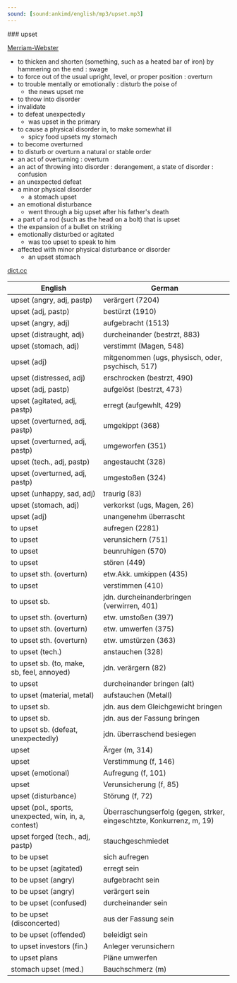 ```yaml
---
sound: [sound:ankimd/english/mp3/upset.mp3]
---
```


\### upset

[Merriam-Webster](https://www.merriam-webster.com/dictionary/upset)

- to thicken and shorten (something, such as a heated bar of iron) by hammering on the end : swage
- to force out of the usual upright, level, or proper position : overturn
- to trouble mentally or emotionally : disturb the poise of
    - the news upset me
- to throw into disorder
- invalidate
- to defeat unexpectedly
    - was upset in the primary
- to cause a physical disorder in, to make somewhat ill
    - spicy food upsets my stomach
- to become overturned
- to disturb or overturn a natural or stable order
- an act of overturning : overturn
- an act of throwing into disorder : derangement, a state of disorder : confusion
- an unexpected defeat
- a minor physical disorder
    - a stomach upset
- an emotional disturbance
    - went through a big upset after his father's death
- a part of a rod (such as the head on a bolt) that is upset
- the expansion of a bullet on striking
- emotionally disturbed or agitated
    - was too upset to speak to him
- affected with minor physical disturbance or disorder
    - an upset stomach

[dict.cc](https://www.dict.cc/upset)

| English        | German       |
| -------------- | ------------ |
| upset (angry, adj, pastp) | verärgert (7204) |
| upset (adj, pastp) | bestürzt (1910) |
| upset (angry, adj) | aufgebracht (1513) |
| upset (distraught, adj) | durcheinander (bestrzt, 883) |
| upset (stomach, adj) | verstimmt (Magen, 548) |
| upset (adj) | mitgenommen (ugs, physisch, oder, psychisch, 517) |
| upset (distressed, adj) | erschrocken (bestrzt, 490) |
| upset (adj, pastp) | aufgelöst (bestrzt, 473) |
| upset (agitated, adj, pastp) | erregt (aufgewhlt, 429) |
| upset (overturned, adj, pastp) | umgekippt (368) |
| upset (overturned, adj, pastp) | umgeworfen (351) |
| upset (tech., adj, pastp) | angestaucht (328) |
| upset (overturned, adj, pastp) | umgestoßen (324) |
| upset (unhappy, sad, adj) | traurig (83) |
| upset (stomach, adj) | verkorkst (ugs, Magen, 26) |
| upset (adj) | unangenehm überrascht |
| to upset | aufregen (2281) |
| to upset | verunsichern (751) |
| to upset | beunruhigen (570) |
| to upset | stören (449) |
| to upset sth. (overturn) | etw.Akk. umkippen (435) |
| to upset | verstimmen (410) |
| to upset sb. | jdn. durcheinanderbringen (verwirren, 401) |
| to upset sth. (overturn) | etw. umstoßen (397) |
| to upset sth. (overturn) | etw. umwerfen (375) |
| to upset sth. (overturn) | etw. umstürzen (363) |
| to upset (tech.) | anstauchen (328) |
| to upset sb. (to, make, sb, feel, annoyed) | jdn. verärgern (82) |
| to upset | durcheinander bringen (alt) |
| to upset (material, metal) | aufstauchen (Metall) |
| to upset sb. | jdn. aus dem Gleichgewicht bringen |
| to upset sb. | jdn. aus der Fassung bringen |
| to upset sb. (defeat, unexpectedly) | jdn. überraschend besiegen |
| upset | Ärger (m, 314) |
| upset | Verstimmung (f, 146) |
| upset (emotional) | Aufregung (f, 101) |
| upset | Verunsicherung (f, 85) |
| upset (disturbance) | Störung (f, 72) |
| upset (pol., sports, unexpected, win, in, a, contest) | Überraschungserfolg (gegen, strker, eingeschtzte, Konkurrenz, m, 19) |
| upset forged (tech., adj, pastp) | stauchgeschmiedet |
| to be upset | sich aufregen |
| to be upset (agitated) | erregt sein |
| to be upset (angry) | aufgebracht sein |
| to be upset (angry) | verärgert sein |
| to be upset (confused) | durcheinander sein |
| to be upset (disconcerted) | aus der Fassung sein |
| to be upset (offended) | beleidigt sein |
| to upset investors (fin.) | Anleger verunsichern |
| to upset plans | Pläne umwerfen |
| stomach upset (med.) | Bauchschmerz (m) |
